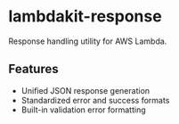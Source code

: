 # lambdakit-response

Response handling utility for AWS Lambda.

## Features

- Unified JSON response generation
- Standardized error and success formats
- Built-in validation error formatting


